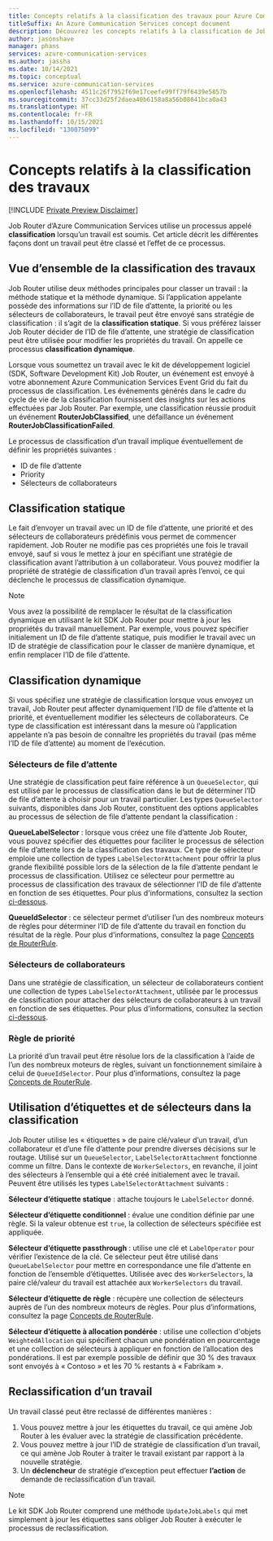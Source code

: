 ```yaml
---
title: Concepts relatifs à la classification des travaux pour Azure Communication Services
titleSuffix: An Azure Communication Services concept document
description: Découvrez les concepts relatifs à la classification de Job Router d’Azure Communication Services.
author: jasonshave
manager: phans
services: azure-communication-services
ms.author: jassha
ms.date: 10/14/2021
ms.topic: conceptual
ms.service: azure-communication-services
ms.openlocfilehash: 4511c26f7952f69e17ceefe99ff79f6439e5857b
ms.sourcegitcommit: 37cc33d25f2daea40b6158a8a56b08641bca0a43
ms.translationtype: HT
ms.contentlocale: fr-FR
ms.lasthandoff: 10/15/2021
ms.locfileid: "130075099"
---
```

# <a name="job-classification-concepts"></a>Concepts relatifs à la classification des travaux

[!INCLUDE [Private Preview Disclaimer](../../includes/private-preview-include-section.md)]

Job Router d’Azure Communication Services utilise un processus appelé **classification** lorsqu’un travail est soumis. Cet article décrit les différentes façons dont un travail peut être classé et l’effet de ce processus.

## <a name="job-classification-overview"></a>Vue d’ensemble de la classification des travaux

Job Router utilise deux méthodes principales pour classer un travail : la méthode statique et la méthode dynamique. Si l’application appelante possède des informations sur l’ID de file d’attente, la priorité ou les sélecteurs de collaborateurs, le travail peut être envoyé sans stratégie de classification : il s’agit de la **classification statique**. Si vous préférez laisser Job Router décider de l’ID de file d’attente, une stratégie de classification peut être utilisée pour modifier les propriétés du travail. On appelle ce processus **classification dynamique**.

Lorsque vous soumettez un travail avec le kit de développement logiciel (SDK, Software Development Kit) Job Router, un événement est envoyé à votre abonnement Azure Communication Services Event Grid du fait du processus de classification. Les événements générés dans le cadre du cycle de vie de la classification fournissent des insights sur les actions effectuées par Job Router. Par exemple, une classification réussie produit un événement **RouterJobClassified**, une défaillance un événement **RouterJobClassificationFailed**.

Le processus de classification d’un travail implique éventuellement de définir les propriétés suivantes :

- ID de file d’attente
- Priority
- Sélecteurs de collaborateurs

## <a name="static-classification"></a>Classification statique

Le fait d’envoyer un travail avec un ID de file d’attente, une priorité et des sélecteurs de collaborateurs prédéfinis vous permet de commencer rapidement. Job Router ne modifie pas ces propriétés une fois le travail envoyé, sauf si vous le mettez à jour en spécifiant une stratégie de classification avant l’attribution à un collaborateur. Vous pouvez modifier la propriété de stratégie de classification d’un travail après l’envoi, ce qui déclenche le processus de classification dynamique.

> [!NOTE]
> Vous avez la possibilité de remplacer le résultat de la classification dynamique en utilisant le kit SDK Job Router pour mettre à jour les propriétés du travail manuellement. Par exemple, vous pouvez spécifier initialement un ID de file d’attente statique, puis modifier le travail avec un ID de stratégie de classification pour le classer de manière dynamique, et enfin remplacer l’ID de file d’attente.

## <a name="dynamic-classification"></a>Classification dynamique

Si vous spécifiez une stratégie de classification lorsque vous envoyez un travail, Job Router peut affecter dynamiquement l’ID de file d’attente et la priorité, et éventuellement modifier les sélecteurs de collaborateurs. Ce type de classification est intéressant dans la mesure où l’application appelante n’a pas besoin de connaître les propriétés du travail (pas même l’ID de file d’attente) au moment de l’exécution.

### <a name="queue-selectors"></a>Sélecteurs de file d’attente

Une stratégie de classification peut faire référence à un `QueueSelector`, qui est utilisé par le processus de classification dans le but de déterminer l’ID de file d’attente à choisir pour un travail particulier. Les types `QueueSelector` suivants, disponibles dans Job Router, constituent des options applicables au processus de sélection de file d’attente pendant la classification :

**QueueLabelSelector** : lorsque vous créez une file d’attente Job Router, vous pouvez spécifier des étiquettes pour faciliter le processus de sélection de file d’attente lors de la classification des travaux. Ce type de sélecteur emploie une collection de types `LabelSelectorAttachment` pour offrir la plus grande flexibilité possible lors de la sélection de la file d’attente pendant le processus de classification. Utilisez ce sélecteur pour permettre au processus de classification des travaux de sélectionner l’ID de file d’attente en fonction de ses étiquettes. Pour plus d'informations, consultez la section [ci-dessous](#using-labels-and-selectors-in-classification).

**QueueIdSelector** : ce sélecteur permet d’utiliser l’un des nombreux moteurs de règles pour déterminer l’ID de file d’attente du travail en fonction du résultat de la règle. Pour plus d’informations, consultez la page [Concepts de RouterRule](router-rule-concepts.md).

### <a name="worker-selectors"></a>Sélecteurs de collaborateurs

Dans une stratégie de classification, un sélecteur de collaborateurs contient une collection de types `LabelSelectorAttachment`, utilisée par le processus de classification pour attacher des sélecteurs de collaborateurs à un travail en fonction de ses étiquettes. Pour plus d'informations, consultez la section [ci-dessous](#using-labels-and-selectors-in-classification).

### <a name="prioritization-rule"></a>Règle de priorité

La priorité d’un travail peut être résolue lors de la classification à l’aide de l’un des nombreux moteurs de règles, suivant un fonctionnement similaire à celui de `QueueIdSelector`. Pour plus d’informations, consultez la page [Concepts de RouterRule](router-rule-concepts.md).

## <a name="using-labels-and-selectors-in-classification"></a>Utilisation d’étiquettes et de sélecteurs dans la classification

Job Router utilise les « étiquettes » de paire clé/valeur d’un travail, d’un collaborateur et d’une file d’attente pour prendre diverses décisions sur le routage. Utilisé sur un `QueueSelector`, `LabelSelectorAttachment` fonctionne comme un filtre. Dans le contexte de `WorkerSelectors`, en revanche, il joint des sélecteurs à l’ensemble qui a été créé initialement avec le travail. Peuvent être utilisés les types `LabelSelectorAttachment` suivants :

**Sélecteur d’étiquette statique** : attache toujours le `LabelSelector` donné.

**Sélecteur d’étiquette conditionnel** : évalue une condition définie par une règle.  Si la valeur obtenue est `true`, la collection de sélecteurs spécifiée est appliquée.

**Sélecteur d’étiquette passthrough** : utilise une clé et `LabelOperator` pour vérifier l’existence de la clé. Ce sélecteur peut être utilisé dans `QueueLabelSelector` pour mettre en correspondance une file d’attente en fonction de l’ensemble d’étiquettes. Utilisée avec des `WorkerSelectors`, la paire clé/valeur du travail est attachée aux `WorkerSelectors` du travail.

**Sélecteur d’étiquette de règle** : récupère une collection de sélecteurs auprès de l’un des nombreux moteurs de règles. Pour plus d’informations, consultez la page [Concepts de RouterRule](router-rule-concepts.md).

**Sélecteur d’étiquette à allocation pondérée** : utilise une collection d'objets `WeightedAllocation` qui spécifient chacun une pondération en pourcentage et une collection de sélecteurs à appliquer en fonction de l’allocation des pondérations. Il est par exemple possible de définir que 30 % des travaux sont envoyés à « Contoso » et les 70 % restants à « Fabrikam ».

## <a name="reclassifying-a-job"></a>Reclassification d’un travail
Un travail classé peut être reclassé de différentes manières :

1. Vous pouvez mettre à jour les étiquettes du travail, ce qui amène Job Router à les évaluer avec la stratégie de classification précédente.
2. Vous pouvez mettre à jour l’ID de stratégie de classification d’un travail, ce qui amène Job Router à traiter le travail existant par rapport à la nouvelle stratégie.
3. Un **déclencheur** de stratégie d’exception peut effectuer **l’action** de demande de reclassification d’un travail. 

> [!NOTE]
> Le kit SDK Job Router comprend une méthode `UpdateJobLabels` qui met simplement à jour les étiquettes sans obliger Job Router à exécuter le processus de reclassification.